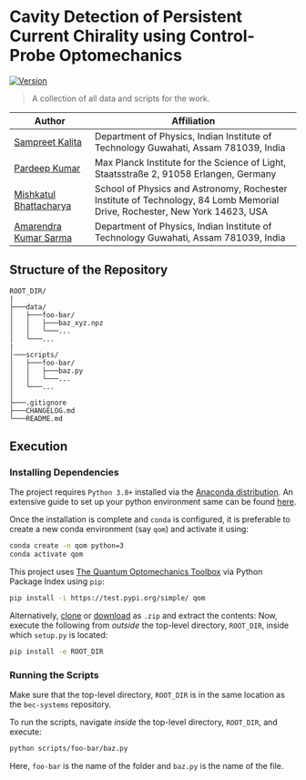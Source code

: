 # Cavity Detection of Persistent Current Chirality using Control-Probe Optomechanics

[![Version](https://img.shields.io/badge/version-1.1-red?style=for-the-badge)](#)

> A collection of all data and scripts for the work.

Author | Affiliation
------------ | -------------
[Sampreet Kalita](https://www.iitg.ac.in/stud/sampreet/) | Department of Physics, Indian Institute of Technology Guwahati, Assam 781039, India
[Pardeep Kumar](https://scholar.google.com/citations?user=CFIPlp8AAAAJ) | Max Planck Institute for the Science of Light, Staatsstraße 2, 91058 Erlangen, Germany
[Mishkatul Bhattacharya](https://scholar.google.com/citations?user=5gCcMuMAAAAJ) | School of Physics and Astronomy, Rochester Institute of Technology, 84 Lomb Memorial Drive, Rochester, New York 14623, USA
[Amarendra Kumar Sarma](https://www.iitg.ac.in/aksarma/) | Department of Physics, Indian Institute of Technology Guwahati, Assam 781039, India

## Structure of the Repository

```
ROOT_DIR/
|
├───data/
│   ├───foo-bar/
│   │   ├───baz_xyz.npz
│   │   └───...
│   └───...
|
│───scripts/
│   ├───foo-bar/
│   │   ├───baz.py
│   │   └───...
│   └───...
│
├───.gitignore
├───CHANGELOG.md
└───README.md
```

## Execution

### Installing Dependencies

The project requires `Python 3.8+` installed via the [Anaconda distribution](https://www.anaconda.com/products/individual). 
An extensive guide to set up your python environment same can be found [here](https://sampreet.github.io/python-for-physicists/modules/m01-getting-started/m01t01-setting-up-python.html).

Once the installation is complete and `conda` is configured, it is preferable to create a new conda environment (say `qom`) and activate it using:

```bash
conda create -n qom python=3
conda activate qom
```

This project uses [The Quantum Optomechanics Toolbox](https://github.com/Sampreet/qom) via Python Package Index using `pip`:

```bash
pip install -i https://test.pypi.org/simple/ qom
```

Alternatively, [clone](https://github.com/Sampreet/qom) or [download](https://github.com/Sampreet/qom/archive/refs/heads/master.zip) as `.zip` and extract the contents:
Now, execute the following from *outside* the top-level directory, `ROOT_DIR`, inside which `setup.py` is located:

```bash
pip install -e ROOT_DIR
```

### Running the Scripts

Make sure that the top-level directory, `ROOT_DIR` is in the same location as the `bec-systems` repository.

To run the scripts, navigate *inside* the top-level directory, `ROOT_DIR`, and execute:

```bash
python scripts/foo-bar/baz.py
```

Here, `foo-bar` is the name of the folder and  `baz.py` is the name of the file.